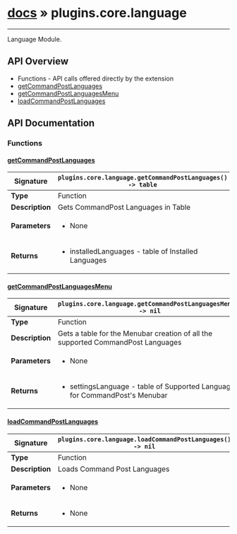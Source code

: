 # [docs](index.md) » plugins.core.language
---

Language Module.

## API Overview
* Functions - API calls offered directly by the extension
 * [getCommandPostLanguages](#getcommandpostlanguages)
 * [getCommandPostLanguagesMenu](#getcommandpostlanguagesmenu)
 * [loadCommandPostLanguages](#loadcommandpostlanguages)

## API Documentation

### Functions

#### [getCommandPostLanguages](#getcommandpostlanguages)
| <span style="font-align: left;">**Signature**</span> | <span style="font-align: left;">`plugins.core.language.getCommandPostLanguages() -> table` </span>                                                |
| -----------------------------------------------------|---------------------------------------------------------------------------------------------------------|
| **Type**                                             | Function                                                                                         |
| **Description**                                      | Gets CommandPost Languages in Table                                                                                         |
| **Parameters**                                       | <ul><li>None</li></ul> |
| **Returns**                                          | <ul><li>installedLanguages - table of Installed Languages</li></ul>          |

#### [getCommandPostLanguagesMenu](#getcommandpostlanguagesmenu)
| <span style="font-align: left;">**Signature**</span> | <span style="font-align: left;">`plugins.core.language.getCommandPostLanguagesMenu() -> nil` </span>                                                |
| -----------------------------------------------------|---------------------------------------------------------------------------------------------------------|
| **Type**                                             | Function                                                                                         |
| **Description**                                      | Gets a table for the Menubar creation of all the supported CommandPost Languages                                                                                         |
| **Parameters**                                       | <ul><li>None</li></ul> |
| **Returns**                                          | <ul><li>settingsLanguage - table of Supported Languages for CommandPost's Menubar</li></ul>          |

#### [loadCommandPostLanguages](#loadcommandpostlanguages)
| <span style="font-align: left;">**Signature**</span> | <span style="font-align: left;">`plugins.core.language.loadCommandPostLanguages() -> nil` </span>                                                |
| -----------------------------------------------------|---------------------------------------------------------------------------------------------------------|
| **Type**                                             | Function                                                                                         |
| **Description**                                      | Loads Command Post Languages                                                                                         |
| **Parameters**                                       | <ul><li>None</li></ul> |
| **Returns**                                          | <ul><li>None</li></ul>          |

